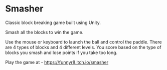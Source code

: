 # Smasher
Classic block breaking game built using Unity.

Smash all the blocks to win the game.

Use the mouse or keyboard to launch the ball and control the paddle. There are 4 types of blocks and 4 different levels. You score based on the type of blocks you smash and lose points if you take too long.

Play the game at - https://funnyr8.itch.io/smasher
